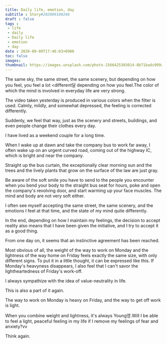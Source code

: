 ```yaml
---
title: Daily life, emotion, day
subtitle : Story#202009100246
draft : false
tags :
 - life
 - daily
 - Daily life
 - emotion
 - day
date : 2020-09-09T17:46:03+0900
toc: false
images: 
thumbnail: https://images.unsplash.com/photo-1566425303014-8b71badc099a?ixlib=rb-1.2.1&q=80&fm=jpg&crop=entropy&cs=tinysrgb&w=1080&fit=max&ixid=eyJhcHBfaWQiOjE1NTU0OX0
---
```


The same sky, the same street, the same scenery, but depending on how you feel, you feel a lot  <different달 depending on how you feel.The color of which the mind is involved in everyday life are very strong.  

The video taken yesterday is produced in various colors when the filter is used. Calmly, mildly, and somewhat depressed, the feeling is corrected differently.  

Suddenly, we feel that way, just as the scenery and streets, buildings, and even people change their clothes every day.  

I have lived as a weekend couple for a long time.  

When I wake up at dawn and take the company bus to work far away, I often wake up on an urgent curved road, coming out of the highway IC, which is bright and near the company.  

Straight up the bus curtain, the exceptionally clear morning sun and the trees and the lively plants that grow on the surface of the law are just gray.  

Be aware of the soft smile you have to send to the people you encounter when you bend your body to the straight bus seat for hours, poke and open the company's revolving door, and start warming up your face muscles. The mind and body are not very soft either.  

I often see myself accepting the same street, the same scenery, and the emotions I feel at that time, and the state of my mind quite differently.  

In the end, depending on how I maintain my feelings, the decision to accept reality also means that I have been given the initiative, and I try to accept it as a good thing.  

From one day on, it seems that an instinctive agreement has been reached.  

Most obvious of all, the weight of the way to work on Monday and the lightness of the way home on Friday feels exactly the same size, with only different signs. To put it in a little thought, it can be expressed like this. If Monday's heavyness disappears, I also feel that I can't savor the lightheartedness of Friday's work-off.  

I always sympathize with the idea of value-neutrality in life.  

This is also a part of it again.  

The way to work on Monday is heavy on Friday, and the way to get off work is light.  

When you combine weight and lightness, it's always Young영.Will I be able to feel a light, peaceful feeling in my life if I remove my feelings of fear and anxiety?vv

Think again.   

